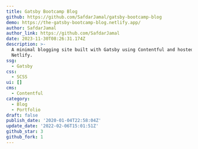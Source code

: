 ```yaml
---
title: Gatsby Bootcamp Blog
github: https://github.com/SafdarJamal/gatsby-bootcamp-blog
demo: https://the-gatsby-bootcamp-blog.netlify.app/
author: SafdarJamal
author_link: https://github.com/SafdarJamal
date: 2023-11-30T08:26:31.174Z
description: >-
  A minimal blogging site built with Gatsby using Contentful and hosted on
  Netlify.
ssg:
  - Gatsby
css:
  - SCSS
ui: []
cms:
  - Contentful
category:
  - Blog
  - Portfolio
draft: false
publish_date: '2020-01-04T22:58:04Z'
update_date: '2022-02-06T15:01:51Z'
github_star: 3
github_fork: 1
---
```

